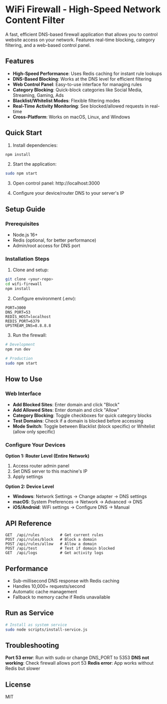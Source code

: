 # WiFi Firewall - High-Speed Network Content Filter

A fast, efficient DNS-based firewall application that allows you to control website access on your network. Features real-time blocking, category filtering, and a web-based control panel.

## Features

- **High-Speed Performance**: Uses Redis caching for instant rule lookups
- **DNS-Based Blocking**: Works at the DNS level for efficient filtering
- **Web Control Panel**: Easy-to-use interface for managing rules
- **Category Blocking**: Quick-block categories like Social Media, Streaming, Gaming, Ads
- **Blacklist/Whitelist Modes**: Flexible filtering modes
- **Real-Time Activity Monitoring**: See blocked/allowed requests in real-time
- **Cross-Platform**: Works on macOS, Linux, and Windows

## Quick Start

1. Install dependencies:
```bash
npm install
```

2. Start the application:
```bash
sudo npm start
```

3. Open control panel: http://localhost:3000

4. Configure your device/router DNS to your server's IP

## Setup Guide

### Prerequisites
- Node.js 16+
- Redis (optional, for better performance)
- Admin/root access for DNS port

### Installation Steps

1. Clone and setup:
```bash
git clone <your-repo>
cd wifi-firewall
npm install
```

2. Configure environment (.env):
```
PORT=3000
DNS_PORT=53
REDIS_HOST=localhost
REDIS_PORT=6379
UPSTREAM_DNS=8.8.8.8
```

3. Run the firewall:
```bash
# Development
npm run dev

# Production
sudo npm start
```

## How to Use

### Web Interface
- **Add Blocked Sites**: Enter domain and click "Block"
- **Add Allowed Sites**: Enter domain and click "Allow"
- **Category Blocking**: Toggle checkboxes for quick category blocks
- **Test Domains**: Check if a domain is blocked before accessing
- **Mode Switch**: Toggle between Blacklist (block specific) or Whitelist (allow only specific)

### Configure Your Devices

**Option 1: Router Level (Entire Network)**
1. Access router admin panel
2. Set DNS server to this machine's IP
3. Apply settings

**Option 2: Device Level**
- **Windows**: Network Settings → Change adapter → DNS settings
- **macOS**: System Preferences → Network → Advanced → DNS
- **iOS/Android**: WiFi settings → Configure DNS → Manual

## API Reference

```
GET  /api/rules         # Get current rules
POST /api/rules/block   # Block a domain
POST /api/rules/allow   # Allow a domain
POST /api/test          # Test if domain blocked
GET  /api/logs          # Get activity logs
```

## Performance

- Sub-millisecond DNS response with Redis caching
- Handles 10,000+ requests/second
- Automatic cache management
- Fallback to memory cache if Redis unavailable

## Run as Service

```bash
# Install as system service
sudo node scripts/install-service.js
```

## Troubleshooting

**Port 53 error**: Run with sudo or change DNS_PORT to 5353
**DNS not working**: Check firewall allows port 53
**Redis error**: App works without Redis but slower

## License

MIT
